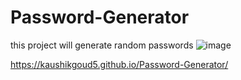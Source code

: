 # Password-Generator
this project will generate random passwords
![image](https://user-images.githubusercontent.com/92638590/223059118-256e3fd8-b1de-4372-9472-0ec7aae79030.png)

https://kaushikgoud5.github.io/Password-Generator/
